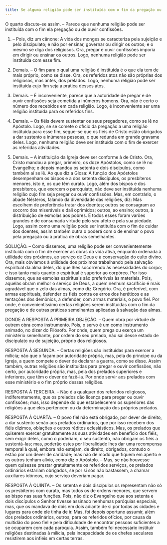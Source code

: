 ```yaml
---
title: Se alguma religião pode ser instituída com o fim da pregação ou de ouvir confissões
---
```


O quarto discute–se assim. – Parece que nenhuma religião pode ser instituída com o fim ela pregação ou de ouvir confissões.  

1. – Pois, diz um cânone: A vida dos monges se caracteriza pela sujeição e pelo discipulato; e não por ensinar, governar ou dirigir os outros; e o mesmo se diga dos religiosos. Ora, pregar e ouvir confissões imporia em dirigir ou ensinar os outros. Logo, nenhuma religião pode ser instituída com esse fim.  

2. Demais. – O fim para o qual uma religião é instituída é o que ela tem de mais próprio, como se disse. Ora, os referidos atos não são próprias dos religiosos, mas antes, dos prelados. Logo, nenhuma religião pode ser instituída cujo fim seja a prática desses atos.  

3. Demais. – É inconveniente, parece que a autoridade de pregar e de ouvir confissões seja cometida a inúmeros homens. Ora, não é certo o número dos recebidos em cada religião. Logo, é inconveniente ser uma religião instituída para os referidos fins.  

4. Demais. – Os fiéis devem sustentar os seus pregadores, como se lê no Apóstolo. Logo, se se comete o ofício da pregação a uma religião instituída para esse fim, segue–se que os fiéis de Cristo estão obrigados a dar sustento a inúmeras pessoas, o que redunda em grande gravame deles. Logo, nenhuma religião deve ser instituída com o fim de exercer as referidas atividades.  

5. Demais. – A instituição da Igreja deve ser conforme à de Cristo. Ora, Cristo mandou a pregar, primeiro, os doze Apóstolos, como se lê no Evangelho; e depois mandou os setenta e dois discípulos, como também aí se lê. Ao que diz a Glosa: A função dos Apóstolos desempenham os bispos e a dos setenta discípulos, os presbíteros menores, isto é, os que têm curato. Logo, além dos bispos e dos presbíteros, que exercem o paroquiato, não deve ser instituída nenhuma religião cujo fim seja pregar ou ouvir confissões.  Mas, em contrário, o abade Nésteros, falando da diversidade das religiões, diz: Mas escolhem de preferência tratar dos doentes; outros se consagram ao socorro dos miseráveis e dali oprimidos; outros, ao ensino; outros, à distribuição de esmolas aos pobres. E todos esses foram varões grandes e de consumada virtude pelo seu afeto e pela sua piedade. Logo, assim como uma religião pode ser instituída com o fim de cuidar dos doentes, assim também outra o poderá com o de ensinar o povo pela pregação ou à prática de obras semelhantes.  

SOLUÇÃO. – Como dissemos, uma religião pode ser convenientemente instituída com o fim de exercer as obras da vida ativa, enquanto ordenada à utilidade dos próximos, ao serviço de Deus e à conservação do culto divino. Ora, mais obviamos à utilidade dos próximos trabalhando pela salvação espiritual da alma deles, do que lhes socorrendo às necessidades do corpo; e isso tanto mais quanto o espiritual é superior ao corpóreo. Por isso dissemos, que as esmolas espirituais são preferíveis às materiais. Pois, aquelas obram melhor o serviço de Deus, a quem nenhum sacrifício é mais agradável que o zelo das almas, como diz Gregório. Ora, é preferível, com armas espirituais, defender os fiéis contra os erros dos heréticos e as tentações dos demônios, a defender, com armas materiais, o povo fiel. Por onde, é convenientíssimo certas religiões serem instituídas com o fim da pregação e de outras práticas semelhantes aplicadas à salvação das almas.  

DONDE A RESPOSTA À PRIMEIRA OBJEÇÃO. – Quem obra por virtude de outrem obra como instrumento. Pois, o servo é um como instrumento animado, no dizer do Filósofo. Por onde, quem prega ou exerça um ministério semelhante, por ordem do seu prelado, não sai desse estado de discipulato ou de sujeição, próprio dos religiosos.  

RESPOSTA À SEGUNDA. – Certas religiões são instituídas para exercer a milícia; não que o façam por autoridade própria, mas, pela do príncipe ou da Igreja, a quem compete o dever de declarar a guerra, como se disse. Assim também, outras religiões são instituídas para pregar e ouvir confissões, não certo, por autoridade própria, mas, pela dos prelados superiores e inferiores, que têm o dever de fazê–la. Por onde servir aos prelados com esse ministério e o fim próprio dessas religiões.  

RESPOSTA À TERCEIRA. – Não é a qualquer dos referidos religiosos, indiferentemente, que os prelados dão licença para pregar ou ouvir confissões; mas, isso depende do que estabelecerem os superiores das religiões a que eles pertencem ou da determinação dos próprios prelados.  

RESPOSTA À QUARTA. – O povo fiel não está obrigado, por dever de direito, a dar sustento senão aos prelados ordinários, que por isso recebem dos fiéis dízimos, oblações e outros réditos eclesiásticos. Mas, os prelados que quiserem exercer gratuitamente as suas atividades em benefício dos fiéis, sem exigir deles, como o poderiam, o seu sustento, não obrigam os fiéis a sustentá–las; mas, poderão estes por liberalidade lhes dar uma recompensa temporal à qual, embora não estejam, de direito, obrigados, contudo o estão por um dever de caridade; mas não de modo que fiquem em aperto e os outros tenham alívio, como diz o Apóstolo. – Mas, se não houvesse quem quisesse prestar gratuitamente os referidos serviços, os prelados ordinários estariam obrigados, se por si sós não bastassem, a chamar auxiliares idóneos, cujo serviço deveriam pagar.  

RESPOSTA À QUINTA. – Os setenta e dois discípulos os representam não só os presbíteros com curato, mas todos os de ordens menores, que servem ao bispo nas suas funções. Pois, não diz o Evangelho que aos setenta e dois discípulos o Senhor tivesse assinado nenhumas paróquias especiais, mas, que os mandava de dois em dois adiante de si por todas as cidades e lugares para onde ele tinha de ir. Mas, foi depois oportuno assumir, além dos prelados ordinários, outros, para os referidos ofícios, por causa da multidão do povo fiel e pela dificuldade de encontrar pessoas suficientes a se ocuparem com cada paróquia. Assim, também foi necessário instituir religiões destinadas à milícia, pela incapacidade de os chefes seculares resistirem aos infiéis em certas terras.